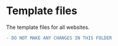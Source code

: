 # Template files

The template files for all websites.

```diff
- DO NOT MAKE ANY CHANGES IN THIS FOLDER
```